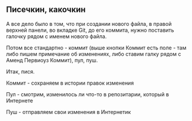 ## Писечкин, какочкин
А все дело было в том, что при создании нового файла, в правой верхней панели, во вкладке Git, до его коммита, нужно поставить галочку рядом с именем нового файла.


Потом все стандартно - коммит (выше кнопки Коммит есть поле - там либо пишем примечание об изменениях, либо ставим галку рядом с Аменд Первиоуз Коммит), пул, пуш.


Итак, пися.


Коммит - сохраняем в истории правок изменения


Пул - смотрим, изменилось ли что-то в репозитарии, который в Интернете


Пуш - отправляем свои изменения в Интернетик
